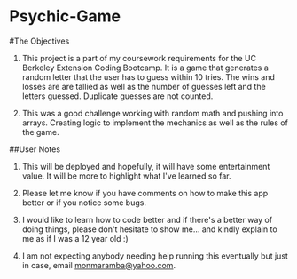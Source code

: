 # Psychic-Game

#The Objectives

1. This project is a part of my coursework requirements for the UC Berkeley Extension Coding Bootcamp. It is a game that generates a random letter that the user has to guess within 10 tries. The wins and losses are are tallied as well as the number of guesses left and the letters guessed. Duplicate guesses are not counted.

1. This was a good challenge working with random math and pushing into arrays. Creating logic to implement the mechanics as well as the rules of the game.





##User Notes

1. This will be deployed and hopefully, it will have some entertainment value. It will be more to highlight what I've learned so far.

1. Please let me know if you have comments on how to make this app better or if you notice some bugs.

1. I would like to learn how to code better and if there's a better way of doing things, please don't hesitate to show me... and kindly explain to me as if I was a 12 year old :)

1. I am not expecting anybody needing help running this eventually but just in case, email monmaramba@yahoo.com.
